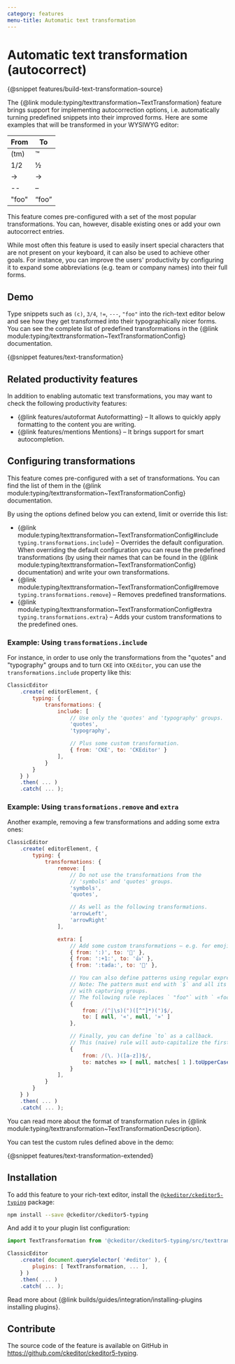 ```yaml
---
category: features
menu-title: Automatic text transformation
---
```


# Automatic text transformation (autocorrect)

{@snippet features/build-text-transformation-source}

The {@link module:typing/texttransformation~TextTransformation} feature brings support for implementing autocorrection options, i.e. automatically turning predefined snippets into their improved forms. Here are some examples that will be transformed in your WYSIWYG editor:

<table style="width: unset">
	<thead>
		<tr>
		<th>From</th>
		<th>To</th>
		</tr>
	</thead>
	<tbody>
		<tr>
			<td>(tm)</td>
			<td>™</td>
		</tr>
		<tr>
			<td>1/2</td>
			<td>½</td>
		</tr>
		<tr>
			<td>-&gt;</td>
			<td>→</td>
		</tr>
		<tr>
			<td>--</td>
			<td>–</td>
		</tr>
		<tr>
			<td>"foo"</td>
			<td>“foo”</td>
		</tr>
	</tbody>
</table>

This feature comes pre-configured with a set of the most popular transformations. You can, however, disable existing ones or add your own autocorrect entries.

While most often this feature is used to easily insert special characters that are not present on your keyboard, it can also be used to achieve other goals. For instance, you can improve the users' productivity by configuring it to expand some abbreviations (e.g. team or company names) into their full forms.

## Demo

Type snippets such as `(c)`, `3/4`, `!=`, `---`, `"foo"` into the rich-text editor below and see how they get transformed into their typographically nicer forms. You can see the complete list of predefined transformations in the {@link module:typing/texttransformation~TextTransformationConfig} documentation.

{@snippet features/text-transformation}

## Related productivity features

In addition to enabling automatic text transformations, you may want to check the following productivity features:

* {@link features/autoformat Autoformatting} &ndash; It allows to quickly apply formatting to the content you are writing.
* {@link features/mentions Mentions} &ndash; It brings support for smart autocompletion.

## Configuring transformations

This feature comes pre-configured with a set of transformations. You can find the list of them in the {@link module:typing/texttransformation~TextTransformationConfig} documentation.

By using the options defined below you can extend, limit or override this list:

* {@link module:typing/texttransformation~TextTransformationConfig#include `typing.transformations.include`} &ndash; Overrides the default configuration. When overriding the default configuration you can reuse the predefined transformations (by using their names that can be found in the {@link module:typing/texttransformation~TextTransformationConfig} documentation) and write your own transformations.
* {@link module:typing/texttransformation~TextTransformationConfig#remove `typing.transformations.remove`} &ndash; Removes predefined transformations.
* {@link module:typing/texttransformation~TextTransformationConfig#extra `typing.transformations.extra`} &ndash; Adds your custom transformations to the predefined ones.

### Example: Using `transformations.include`

For instance, in order to use only the transformations from the "quotes" and "typography" groups and to turn `CKE` into `CKEditor`, you can use the `transformations.include` property like this:

```js
ClassicEditor
	.create( editorElement, {
		typing: {
			transformations: {
				include: [
					// Use only the 'quotes' and 'typography' groups.
					'quotes',
					'typography',

					// Plus some custom transformation.
					{ from: 'CKE', to: 'CKEditor' }
				],
			}
		}
	} )
	.then( ... )
	.catch( ... );
```

### Example: Using `transformations.remove` and `extra`

Another example, removing a few transformations and adding some extra ones:

```js
ClassicEditor
	.create( editorElement, {
		typing: {
			transformations: {
				remove: [
					// Do not use the transformations from the
					// 'symbols' and 'quotes' groups.
					'symbols',
					'quotes',

					// As well as the following transformations.
					'arrowLeft',
					'arrowRight'
				],

				extra: [
					// Add some custom transformations – e.g. for emojis.
					{ from: ':)', to: '🙂' },
					{ from: ':+1:', to: '👍' },
					{ from: ':tada:', to: '🎉' },

					// You can also define patterns using regular expressions.
					// Note: The pattern must end with `$` and all its fragments must be wrapped
					// with capturing groups.
					// The following rule replaces ` "foo"` with ` «foo»`.
					{
						from: /(^|\s)(")([^"]*)(")$/,
						to: [ null, '«', null, '»' ]
					},

					// Finally, you can define `to` as a callback.
					// This (naive) rule will auto-capitalize the first word after a period.
					{
						from: /(\. )([a-z])$/,
						to: matches => [ null, matches[ 1 ].toUpperCase() ]
					}
				],
			}
		}
	} )
	.then( ... )
	.catch( ... );
```

You can read more about the format of transformation rules in {@link module:typing/texttransformation~TextTransformationDescription}.

You can test the custom rules defined above in the demo:

{@snippet features/text-transformation-extended}

## Installation

To add this feature to your rich-text editor, install the [`@ckeditor/ckeditor5-typing`](https://www.npmjs.com/package/@ckeditor/ckeditor5-typing) package:

```bash
npm install --save @ckeditor/ckeditor5-typing
```

And add it to your plugin list configuration:

```js
import TextTransformation from '@ckeditor/ckeditor5-typing/src/texttransformation';

ClassicEditor
	.create( document.querySelector( '#editor' ), {
		plugins: [ TextTransformation, ... ],
	} )
	.then( ... )
	.catch( ... );
```

<info-box info>
	Read more about {@link builds/guides/integration/installing-plugins installing plugins}.
</info-box>

## Contribute

The source code of the feature is available on GitHub in https://github.com/ckeditor/ckeditor5-typing.
